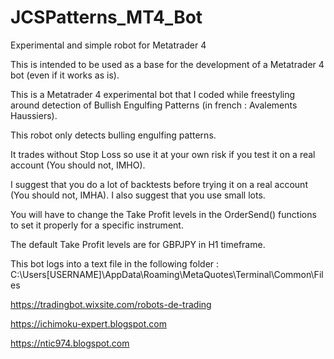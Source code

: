 # JCSPatterns_MT4_Bot
Experimental and simple robot for Metatrader 4

This is intended to be used as a base for the development of a Metatrader 4 bot (even if it works as is).

This is a Metatrader 4 experimental bot that I coded while freestyling around detection of Bullish Engulfing Patterns (in french : Avalements Haussiers).

This robot only detects bulling engulfing patterns.

It trades without Stop Loss so use it at your own risk if you test it on a real account (You should not, IMHO).

I suggest that you do a lot of backtests before trying it on a real account (You should not, IMHA). I also suggest that you use small lots.

You will have to change the Take Profit levels in the OrderSend() functions to set it properly for a specific instrument.

The default Take Profit levels are for GBPJPY in H1 timeframe.

This bot logs into a text file in the following folder :
C:\Users\[USERNAME]\AppData\Roaming\MetaQuotes\Terminal\Common\Files

https://tradingbot.wixsite.com/robots-de-trading

https://ichimoku-expert.blogspot.com

https://ntic974.blogspot.com

